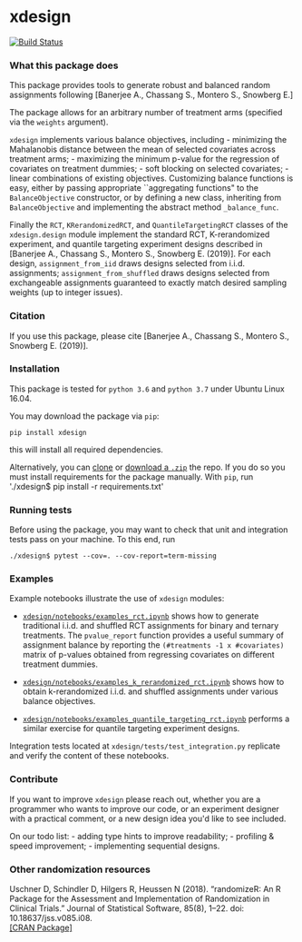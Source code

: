 # xdesign
[![Build Status](https://travis-ci.com/sylvaingchassang/xdesign.svg?branch=master)](https://travis-ci.com/sylvaingchassang/xdesign)

### What this package does

This package provides tools to generate robust and balanced random assignments
following [Banerjee A., Chassang S., Montero S., Snowberg E.]

The package allows for an arbitrary number of treatment arms (specified via
the `weights` argument).

`xdesign` implements various balance objectives, including
    - minimizing the Mahalanobis distance between the mean of selected
    covariates  across treatment arms;
    - maximizing the minimum p-value for the regression of covariates on
     treatment dummies;
    - soft blocking on selected covariates;
    - linear combinations of existing objectives.
Customizing balance functions is easy, either by passing appropriate
``aggregating functions" to the `BalanceObjective` constructor, or by
defining a new class, inheriting from `BalanceObjective`  and implementing
the abstract method `_balance_func`.

Finally the `RCT`, `KRerandomizedRCT`, and `QuantileTargetingRCT` classes of
 the `xdesign.design` module implement the standard RCT, K-rerandomized
 experiment, and quantile targeting experiment designs described in [Banerjee
  A., Chassang S., Montero S., Snowberg E. (2019)]. For each design,
  `assignment_from_iid` draws designs selected from i.i.d. assignments;
  `assignment_from_shuffled` draws designs selected from exchangeable
  assignments guaranteed to exactly match desired sampling weights (up to
  integer issues).

### Citation

If you use this package, please cite
[Banerjee A., Chassang S., Montero S., Snowberg E. (2019)].

### Installation

This package is tested for `python 3.6` and `python 3.7` under Ubuntu
Linux 16.04.

You may download the package via `pip`:

`pip install xdesign`

this will install all required dependencies.

Alternatively, you can [clone]() or [download a `.zip`]() the repo. If you
do so you must install requirements for the package manually. With `pip`, run
'./xdesign$ pip install -r requirements.txt'

### Running tests

Before using the package, you may want to check that unit and
integration tests pass on your machine. To this end, run

`./xdesign$ pytest --cov=. --cov-report=term-missing`

### Examples

Example notebooks illustrate the use of `xdesign` modules:
 - [`xdesign/notebooks/examples_rct.ipynb`]() shows how to generate
 traditional i.i.d. and shuffled RCT assignments for binary and ternary
 treatments. The `pvalue_report` function provides a useful summary of
 assignment balance by reporting the `(#treatments -1 x #covariates)`
 matrix of p-values obtained from regressing covariates on different
 treatment dummies.

 - [`xdesign/notebooks/examples_k_rerandomized_rct.ipynb`]() shows how to
 obtain k-rerandomized i.i.d. and shuffled assignments under various balance
  objectives.

  - [`xdesign/notebooks/examples_quantile_targeting_rct.ipynb`]() performs a
   similar exercise for quantile targeting experiment designs.

Integration tests located at `xdesign/tests/test_integration.py` replicate
and verify the content of these notebooks.

### Contribute

If you want to improve `xdesign` please reach out, whether you are a
programmer who wants to improve our code, or an experiment designer with a
practical comment, or a new design idea you'd like to see included.

On our todo list:
    - adding type hints to improve readability;
    - profiling & speed improvement;
    - implementing sequential designs.


### Other randomization resources

Uschner D, Schindler D, Hilgers R, Heussen N (2018). “randomizeR: An R Package for the Assessment and Implementation of Randomization in Clinical Trials.” Journal of Statistical Software, 85(8), 1–22. doi: 10.18637/jss.v085.i08.    
[[CRAN Package]](https://cran.r-project.org/web/packages/randomizeR/index.html)
